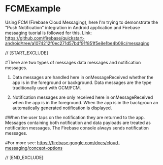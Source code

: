 # FCMExample
Using FCM (Firebase Cloud Messaging), here I'm trying to demonstrate the "Push Notification" integration in Android application and Firebase messaging tuorial is followed for this.
Link: https://github.com/firebase/quickstart-android/tree/a1074212f0ec271d57bdf91f851f5e8e1be4b09c/messaging

// [START_EXCLUDE]

#There are two types of messages data messages and notification messages.

1. Data messages are handled here in onMessageReceived whether the app is in the foreground or background. Data messages are the type traditionally used with GCM/FCM.

2. Notification messages are only received here in onMessageReceived when the app is in the foreground. When the app is in the backgroun an automatically generated notification is displayed.

#When the user taps on the notification they are returned to the app. Messages containing both notification and data payloads are treated as notification messages. The Firebase console always sends notification messages.

#For more see: https://firebase.google.com/docs/cloud-messaging/concept-options

// [END_EXCLUDE]
